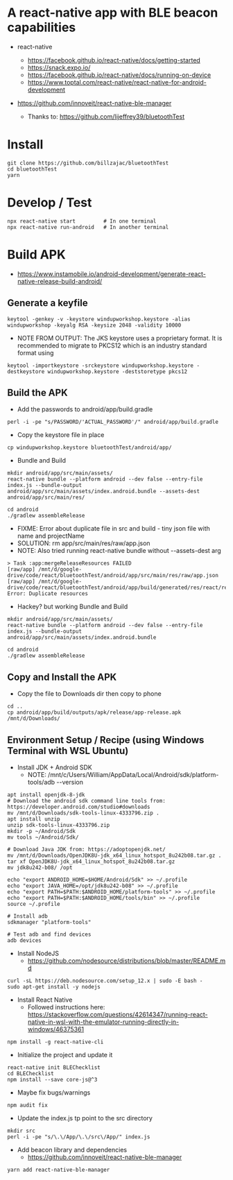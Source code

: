 A react-native app with BLE beacon capabilities
====================================================
* react-native
    * https://facebook.github.io/react-native/docs/getting-started
    * https://snack.expo.io/
    * https://facebook.github.io/react-native/docs/running-on-device
    * https://www.toptal.com/react-native/react-native-for-android-development

* https://github.com/innoveit/react-native-ble-manager
    * Thanks to: https://github.com/lijeffrey39/bluetoothTest

Install
============

```
git clone https://github.com/billzajac/bluetoothTest
cd bluetoothTest
yarn
```

Develop / Test
===============

```
npx react-native start         # In one terminal
npx react-native run-android   # In another terminal
```

Build APK
================

* https://www.instamobile.io/android-development/generate-react-native-release-build-android/

Generate a keyfile
---------------------

```
keytool -genkey -v -keystore windupworkshop.keystore -alias windupworkshop -keyalg RSA -keysize 2048 -validity 10000
```

* NOTE FROM OUTPUT: The JKS keystore uses a proprietary format. It is recommended to migrate to PKCS12 which is an industry standard format using
```
keytool -importkeystore -srckeystore windupworkshop.keystore -destkeystore windupworkshop.keystore -deststoretype pkcs12
```

Build the APK
---------------------

* Add the passwords to android/app/build.gradle
```
perl -i -pe "s/PASSWORD/'ACTUAL_PASSWORD'/" android/app/build.gradle
```

* Copy the keystore file in place
```
cp windupworkshop.keystore bluetoothTest/android/app/
```

* Bundle and Build
```
mkdir android/app/src/main/assets/
react-native bundle --platform android --dev false --entry-file index.js --bundle-output android/app/src/main/assets/index.android.bundle --assets-dest android/app/src/main/res/

cd android
./gradlew assembleRelease
```

* FIXME: Error about duplicate file in src and build - tiny json file with name and projectName
* SOLUTION: rm app/src/main/res/raw/app.json
* NOTE: Also tried running react-native bundle without --assets-dest arg
```
> Task :app:mergeReleaseResources FAILED
[raw/app] /mnt/d/google-drive/code/react/bluetoothTest/android/app/src/main/res/raw/app.json    [raw/app] /mnt/d/google-drive/code/react/bluetoothTest/android/app/build/generated/res/react/release/raw/app.json: Error: Duplicate resources
```

* Hackey? but working Bundle and Build
```
mkdir android/app/src/main/assets/
react-native bundle --platform android --dev false --entry-file index.js --bundle-output android/app/src/main/assets/index.android.bundle

cd android
./gradlew assembleRelease
```

Copy and Install the APK
---------------------

* Copy the file to Downloads dir then copy to phone
```
cd ..
cp android/app/build/outputs/apk/release/app-release.apk /mnt/d/Downloads/
```


Environment Setup / Recipe (using Windows Terminal with WSL Ubuntu)
-----------

* Install JDK + Android SDK
    * NOTE: /mnt/c/Users/William/AppData/Local/Android/sdk/platform-tools/adb --version
```
apt install openjdk-8-jdk
# Download the android sdk command line tools from: https://developer.android.com/studio#downloads
mv /mnt/d/Downloads/sdk-tools-linux-4333796.zip .
apt install unzip
unzip sdk-tools-linux-4333796.zip
mkdir -p ~/Android/Sdk
mv tools ~/Android/Sdk/

# Download Java JDK from: https://adoptopenjdk.net/
mv /mnt/d/Downloads/OpenJDK8U-jdk_x64_linux_hotspot_8u242b08.tar.gz .
tar xf OpenJDK8U-jdk_x64_linux_hotspot_8u242b08.tar.gz
mv jdk8u242-b08/ /opt

echo "export ANDROID_HOME=$HOME/Android/Sdk" >> ~/.profile
echo "export JAVA_HOME=/opt/jdk8u242-b08" >> ~/.profile
echo "export PATH=$PATH:$ANDROID_HOME/platform-tools" >> ~/.profile
echo "export PATH=$PATH:$ANDROID_HOME/tools/bin" >> ~/.profile
source ~/.profile

# Install adb
sdkmanager "platform-tools"

# Test adb and find devices
adb devices
```

* Install NodeJS
    * https://github.com/nodesource/distributions/blob/master/README.md
```
curl -sL https://deb.nodesource.com/setup_12.x | sudo -E bash -
sudo apt-get install -y nodejs
```

* Install React Native
    * Followed instructions here: https://stackoverflow.com/questions/42614347/running-react-native-in-wsl-with-the-emulator-running-directly-in-windows/46375361
```
npm install -g react-native-cli
```

* Initialize the project and update it
```
react-native init BLEChecklist
cd BLEChecklist
npm install --save core-js@^3
```

* Maybe fix bugs/warnings
```
npm audit fix
```

* Update the index.js tp point to the src directory
```
mkdir src
perl -i -pe "s/\.\/App/\.\/src\/App/" index.js
```

* Add beacon library and dependencies
    * https://github.com/innoveit/react-native-ble-manager
```
yarn add react-native-ble-manager
```
